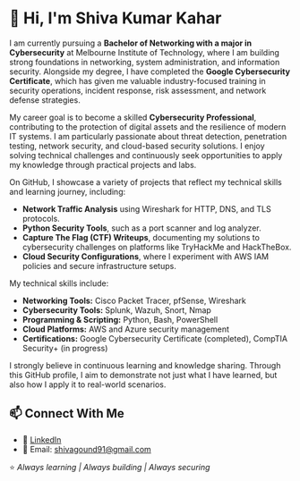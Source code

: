 # 👋 Hi, I'm Shiva Kumar Kahar

I am currently pursuing a **Bachelor of Networking with a major in Cybersecurity** at Melbourne Institute of Technology, where I am building strong foundations in networking, system administration, and information security. Alongside my degree, I have completed the **Google Cybersecurity Certificate**, which has given me valuable industry-focused training in security operations, incident response, risk assessment, and network defense strategies.  

My career goal is to become a skilled **Cybersecurity Professional**, contributing to the protection of digital assets and the resilience of modern IT systems. I am particularly passionate about threat detection, penetration testing, network security, and cloud-based security solutions. I enjoy solving technical challenges and continuously seek opportunities to apply my knowledge through practical projects and labs.  

On GitHub, I showcase a variety of projects that reflect my technical skills and learning journey, including:  
- **Network Traffic Analysis** using Wireshark for HTTP, DNS, and TLS protocols.  
- **Python Security Tools**, such as a port scanner and log analyzer.  
- **Capture The Flag (CTF) Writeups**, documenting my solutions to cybersecurity challenges on platforms like TryHackMe and HackTheBox.  
- **Cloud Security Configurations**, where I experiment with AWS IAM policies and secure infrastructure setups.  

My technical skills include:  
- **Networking Tools:** Cisco Packet Tracer, pfSense, Wireshark  
- **Cybersecurity Tools:** Splunk, Wazuh, Snort, Nmap  
- **Programming & Scripting:** Python, Bash, PowerShell  
- **Cloud Platforms:** AWS and Azure security management  
- **Certifications:** Google Cybersecurity Certificate (completed), CompTIA Security+ (in progress)  

I strongly believe in continuous learning and knowledge sharing. Through this GitHub profile, I aim to demonstrate not just what I have learned, but also how I apply it to real-world scenarios.  

## 📫 Connect With Me  
- 💼 [LinkedIn](https://www.linkedin.com/in/shiva-kumar-kahar-0843a2357/) 
- 📧 Email: shivagound91@gmail.com   

⭐️ *Always learning | Always building | Always securing*
